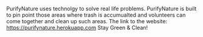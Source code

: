 PurifyNature uses technolgy to solve real life problems. PurifyNature is built to pin point those areas where trash is accumualted and volunteers can come together and clean up such areas.
The link to the website: https://purifynature.herokuapp.com
Stay Green & Clean!
